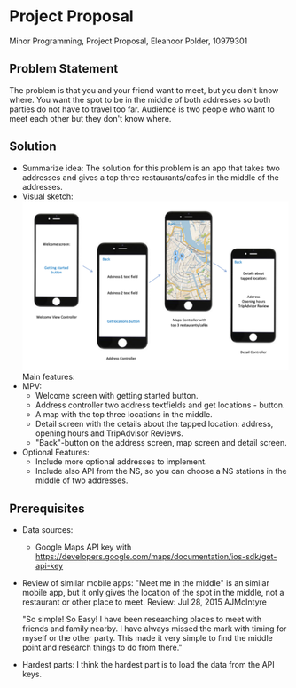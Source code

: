 # Project Proposal
Minor Programming, Project Proposal, Eleanoor Polder, 10979301

## Problem Statement
The problem is that you and your friend want to meet, but you don't know where. You want the spot to be in the middle of both addresses so both parties do not have to travel too far. Audience is two people who want to meet each other but they don't know where.


## Solution
* Summarize idea: The solution for this problem is an app that takes two addresses and gives a top three restaurants/cafes in the middle of the addresses.
* Visual sketch:
![Visualisation](doc/VisualSketch.png)
Main features:
* MPV:
  * Welcome screen with getting started button.
  * Address controller two address textfields and get locations - button.
  * A map with the top three locations in the middle.
  * Detail screen with the details about the tapped location: address, opening hours and TripAdvisor Reviews.
  * "Back"-button on the address screen, map screen and detail screen.
* Optional Features:
  * Include more optional addresses to implement. 
  * Include also API from the NS, so you can choose a NS stations in the middle of two addresses. 

## Prerequisites
* Data sources:
  * Google Maps API key with https://developers.google.com/maps/documentation/ios-sdk/get-api-key
* Review of similar mobile apps: "Meet me in the middle" is an similar mobile app, but it only gives the location of the spot in the middle, not a restaurant or other place to meet. 
  Review: 
  Jul 28, 2015
  AJMcIntyre

  "So simple! So Easy! I have been researching places to meet with friends and family nearby. I have always missed the mark with timing for myself or   the other party. This made it very simple to find the middle point and research things to do from there."
 
* Hardest parts: I think the hardest part is to load the data from the API keys.
